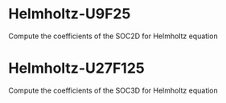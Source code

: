 # Helmholtz-U9F25
Compute the coefficients of the SOC2D for Helmholtz equation
# Helmholtz-U27F125
Compute the coefficients of the SOC3D for Helmholtz equation
